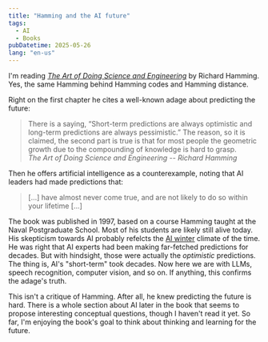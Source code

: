 ```yaml
---
title: "Hamming and the AI future"
tags:
  - AI
  - Books
pubDatetime: 2025-05-26
lang: "en-us"
---
```


I'm reading [_The Art of Doing Science and Engineering_](https://en.wikipedia.org/wiki/The_Art_of_Doing_Science_and_Engineering) by Richard Hamming.
Yes, the same Hamming behind Hamming codes and Hamming distance.

Right on the first chapter he cites a well-known adage about predicting the future:

> There is a saying, “Short-term predictions are always optimistic and long-term predictions are always pessimistic.”
> The reason, so it is claimed, the second part is true is that for most people the geometric growth due to the compounding of knowledge is hard to grasp.<br/><cite>The Art of Doing Science and Engineering -- Richard Hamming</cite>

Then he offers artificial intelligence as a counterexample, noting that AI leaders had made predictions that:

> [...] have almost never come true, and are not likely to do so within your lifetime [...]

The book was published in 1997, based on a course Hamming taught at the Naval Postgraduate School.
Most of his students are likely still alive today.
His skepticism towards AI probably refelcts the [AI winter](https://en.wikipedia.org/wiki/AI_winter) climate of the time.
He was right that AI experts had been making far-fetched predictions for decades.
But with hindsight, those were actually the _optimistic_ predictions.
The thing is, AI's "short-term" took decades.
Now here we are with LLMs, speech recognition, computer vision, and so on.
If anything, this confirms the adage's truth.

This isn't a critique of Hamming.
After all, he knew predicting the future is hard.
There is a whole section about AI later in the book that seems to propose interesting conceptual questions, though I haven't read it yet.
So far, I'm enjoying the book's goal to think about thinking and learning for the future.
